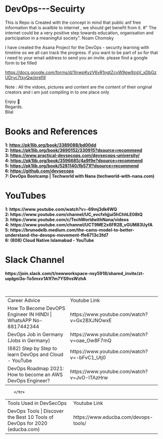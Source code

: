 # DevOps---Secuirty
This is Repo is Created with the concept in mind that public anf free information that is availble to internet , we should get benefit from it. 
#" The internet could be a very positive step towards education, organisation and participation in a meaningful society".
Noam Chomsky

I have created the Asana Project for the DevOps - security learning with timeline so we all can track the progress. if you want to be part of so for that i need to your email address to send you an invite. please find a google form to be filled 

https://docs.google.com/forms/d/1InwpKvzV6vR1ngtZcyW9pw9zgV_xDbGzUDryc7txyQw/prefill


Note : All the vidoes, pictures and content are the content of their original creators and i am just compiling in to one place only 

Enjoy 🙂 <br>
Regards. <br>
Bilal

<h1><b>Books and References<b></h1>

1: https://pk1lib.org/book/3389088/bd00dd <br>
2: https://pk1lib.org/book/3690152/330915?dsource=recommend<br>
3: https://www.practical-devsecops.com/devsecops-university/<br>
4: https://pk1lib.org/book/3596685/4a9f9e?dsource=recommend<br>
5: https://pk1lib.org/book/5281140/fb571f?dsource=recommend<br>
6: https://github.com/devsecops<br>
7: DevOps Bootcamp | Techworld with Nana (techworld-with-nana.com)<br>


<h1><b>YouTubes<b></h1>
1: https://www.youtube.com/watch?v=-69mj3dk4WQ<br>
2: https://www.youtube.com/channel/UC_evcfxhjjui5hChhLE08tQ<br>
3: https://www.youtube.com/c/TechWorldwithNana/videos<br>
4: https://www.youtube.com/channel/UCT9ME2x6FR2B_vGUM83UyfA<br>
5: https://brunodelb.medium.com/the-cams-model-to-better-understand-the-devops-movement-ffe6713c3fd7<br>
6: (808) Cloud Native Islamabad - YouTube<br>

  
<h1><b>Slack Channel<b></h1>
https://join.slack.com/t/newworkspace-nsy5918/shared_invite/zt-uqdgni3o-To5mxv1A1f7m7YS9vsWzhA<br><br><br>


  
  <table>
        <tr> 
          <td>Career Advice</td>
          <td>Youtube Link</td>
        </tr>
       <tr> 
          <td>How To Become DevOPS Engineer IN HINDI | WhatsAPP No- 8817442344</td>
          <td>https://www.youtube.com/watch?v=Gx2BXJNOwxE</td>
       </tr>
       <tr> 
          <td>DevOps Job in Germany (Jobs in Germany)</td>
          <td>https://www.youtube.com/watch?v=oae_Ow8F7mQ</td>
       </tr>
     <tr> 
          <td>(682) Step by Step to learn DevOps and Cloud - YouTube</td>
          <td>https://www.youtube.com/watch?v=-bFvC1_Utj0</td>
       </tr>
    <tr> 
          <td>DevOps Roadmap 2021: How to become an AWS DevOps Engineer?</td>
          <td>https://www.youtube.com/watch?v=JvO-ITAzHrw</td>
       </tr>
    
    
    
  </table>
  
  <table>
      <tr> 
          <td>Tools Used in DevSecOps</td>
          <td>Youtube Link</td>
        </tr>
    <tr> 
          <td>DevOps Tools | Discover the Best 10 Tools of DevOps for 2020 (educba.com)</td>
          <td>https://www.educba.com/devops-tools/</td>
          
        </tr>
    
  </table>
             
  
 
  
  
  
